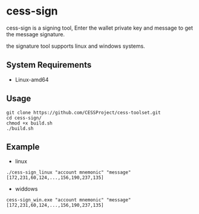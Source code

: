 # cess-sign
cess-sign is a signing tool, Enter the wallet private key and message to get the message signature.

the signature tool supports linux and windows systems.

## System Requirements

- Linux-amd64

## Usage
```
git clone https://github.com/CESSProject/cess-toolset.git
cd cess-sign/
chmod +x build.sh
./build.sh
```

## Example

- linux
```
./cess-sign_linux "account mnemonic" "message"
[172,231,60,124,...,156,190,237,135]
```

- widdows
```
cess-sign_win.exe "account mnemonic" "message"
[172,231,60,124,...,156,190,237,135]
```